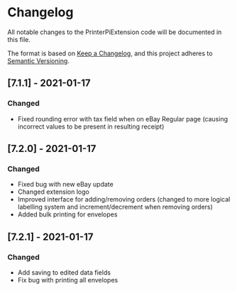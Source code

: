 # Changelog
All notable changes to the PrinterPiExtension code will be documented in this file.

The format is based on [Keep a Changelog](https://keepachangelog.com/en/1.0.0/),
and this project adheres to [Semantic Versioning](https://semver.org/spec/v2.0.0.html).

## [7.1.1] - 2021-01-17
### Changed
- Fixed rounding error with tax field when on eBay Regular page (causing incorrect values to be present in resulting receipt)

## [7.2.0] - 2021-01-17
### Changed
- Fixed bug with new eBay update
- Changed extension logo
- Improved interface for adding/removing orders (changed to more logical labelling system and increment/decrement when removing orders)
- Added bulk printing for envelopes

## [7.2.1] - 2021-01-17
### Changed
- Add saving to edited data fields
- Fix bug with printing all envelopes
